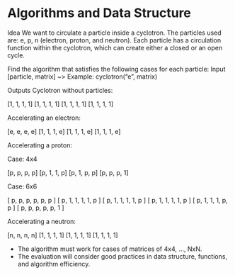
# Algorithms and Data Structure


Idea
We want to circulate a particle inside a cyclotron. The particles used are: e, p, n (electron, proton, and neutron). Each particle has a circulation function within the cyclotron, which can create either a closed or an open cycle.

Find the algorithm that satisfies the following cases for each particle:
Input
[particle, matrix] ~> Example: cyclotron(“e”, matrix)

Outputs
Cyclotron without particles:

[1, 1, 1, 1]
[1, 1, 1, 1]
[1, 1, 1, 1]
[1, 1, 1, 1]

Accelerating an electron: 

[e, e, e, e]
[1, 1, 1, e]
[1, 1, 1, e]
[1, 1, 1, e]

Accelerating a proton:

Case: 4x4

[p, p, p, p]
[p, 1, 1, p]
[p, 1, p, p]
[p, p, p, 1]


Case: 6x6

[ p, p, p, p, p, p ]
[ p, 1, 1, 1, 1, p ]
[ p, 1, 1, 1, 1, p ]
[ p, 1, 1, 1, 1, p ]
[ p, 1, 1, 1, p, p ]
[ p, p, p, p, p, 1 ]


Accelerating a neutron:

[n, n, n, n]
[1, 1, 1, 1]
[1, 1, 1, 1]
[1, 1, 1, 1]


- The algorithm must work for cases of matrices of 4x4, ..., NxN.
- The evaluation will consider good practices in data structure, functions, and algorithm efficiency.
